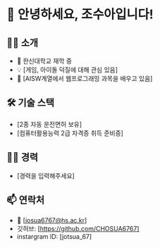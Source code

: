 # 👋 안녕하세요, 조수아입니다!

## 👨‍💻 소개
- 🏫 한신대학교 재학 중
- 💡 [게임, 아이돌 덕질에 대해 관심 있음]
- 🌱 [AISW계열에서 웹프로그래밍 과목을 배우고 있음]

## 🛠️ 기술 스택
*   [2종 자동 운전면허 보유]
*   [컴퓨터활용능력 2급 자격증 취득 준비중]

## 👨‍💻 경력
*   [경력을 입력해주세요]

<!--
<p>
  <img src="https://img.shields.io/badge/Python-3776AB?style=for-the-badge&logo=python&logoColor=white">
  <img src="https://img.shields.io/badge/JavaScript-F7DF1E?style=for-the-badge&logo=javascript&logoColor=black">
  <img src="https://img.shields.io/badge/React-61DAFB?style=for-the-badge&logo=react&logoColor=black">
</p>
-->

## 📫 연락처
- 📧 [josua6767@hs.ac.kr]
- 깃허브: [https://github.com/CHOSUA6767]
- instargram ID: [jotsua_67]